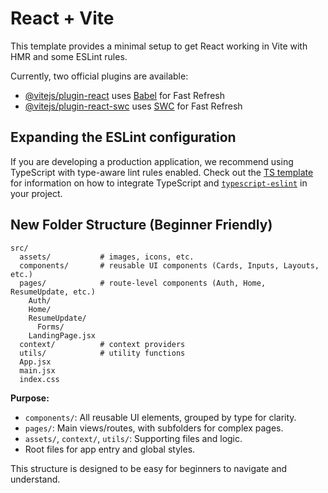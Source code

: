 # React + Vite

This template provides a minimal setup to get React working in Vite with HMR and some ESLint rules.

Currently, two official plugins are available:

- [@vitejs/plugin-react](https://github.com/vitejs/vite-plugin-react/blob/main/packages/plugin-react) uses [Babel](https://babeljs.io/) for Fast Refresh
- [@vitejs/plugin-react-swc](https://github.com/vitejs/vite-plugin-react/blob/main/packages/plugin-react-swc) uses [SWC](https://swc.rs/) for Fast Refresh

## Expanding the ESLint configuration

If you are developing a production application, we recommend using TypeScript with type-aware lint rules enabled. Check out the [TS template](https://github.com/vitejs/vite/tree/main/packages/create-vite/template-react-ts) for information on how to integrate TypeScript and [`typescript-eslint`](https://typescript-eslint.io) in your project.

## New Folder Structure (Beginner Friendly)

```
src/
  assets/           # images, icons, etc.
  components/       # reusable UI components (Cards, Inputs, Layouts, etc.)
  pages/            # route-level components (Auth, Home, ResumeUpdate, etc.)
    Auth/
    Home/
    ResumeUpdate/
      Forms/
    LandingPage.jsx
  context/          # context providers
  utils/            # utility functions
  App.jsx
  main.jsx
  index.css
```

**Purpose:**
- `components/`: All reusable UI elements, grouped by type for clarity.
- `pages/`: Main views/routes, with subfolders for complex pages.
- `assets/`, `context/`, `utils/`: Supporting files and logic.
- Root files for app entry and global styles.

This structure is designed to be easy for beginners to navigate and understand.
